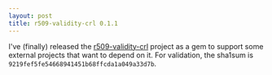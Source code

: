 ```yaml
---
layout: post
title: r509-validity-crl 0.1.1
---
```


I've (finally) released the [r509-validity-crl](https://github.com/r509/r509-validity-crl) project as a gem to support some external projects that want to depend on it. For validation, the sha1sum is `9219fef5fe54668941451b68ffcda1a049a33d7b`.
